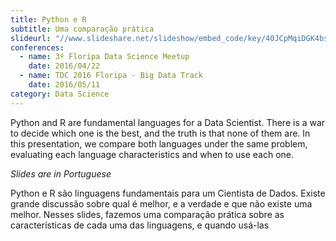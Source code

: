 ```yaml
---
title: Python e R
subtitle: Uma comparação prática
slideurl: "//www.slideshare.net/slideshow/embed_code/key/40JCpMqiDGK4bs"
conferences:
  - name: 3º Floripa Data Science Meetup
    date: 2016/04/22
  - name: TDC 2016 Floripa - Big Data Track
    date: 2016/05/11
category: Data Science
---
```


Python and R are fundamental languages for a Data Scientist. There is a war to decide which one is the best, and the truth is that none of them are. In this presentation, we compare both languages under the same problem, evaluating each language characteristics and when to use each one.

*Slides are in Portuguese*

Python e R são linguagens fundamentais para um Cientista de Dados. Existe grande discussão sobre qual é melhor, e a verdade e que não existe uma melhor. Nesses slides, fazemos uma comparação prática sobre as características de cada uma das linguagens, e quando usá-las
